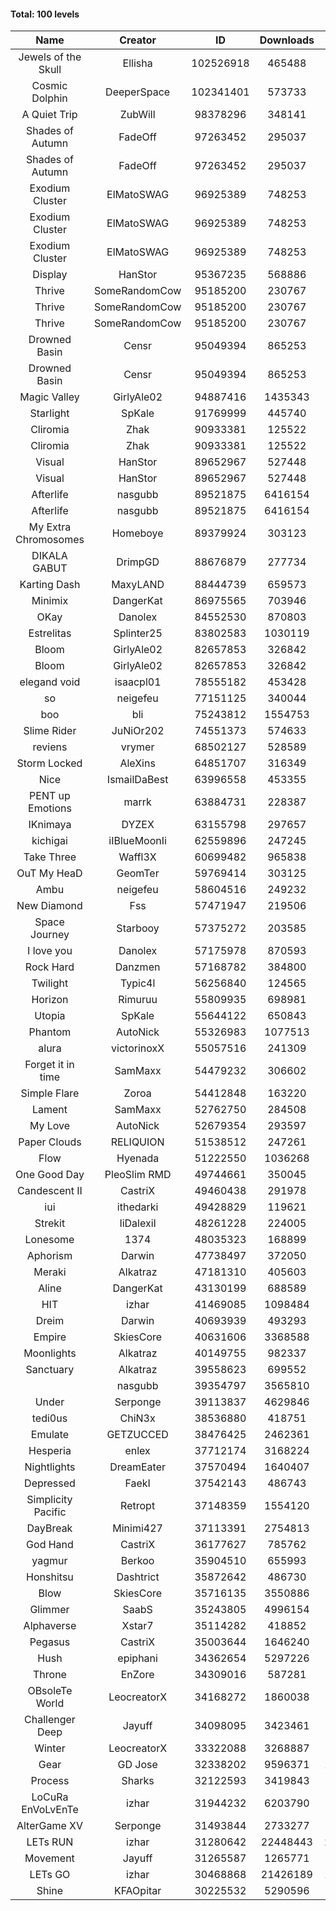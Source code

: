 #### Total: 100 levels

| Name | Creator | ID | Downloads | Likes |
|:---:|:---:|:---:|:---:|:---:|
| Jewels of the Skull | Ellisha | 102526918 | 465488 | 22344
| Cosmic Dolphin | DeeperSpace | 102341401 | 573733 | 49002
| A Quiet Trip | ZubWill | 98378296 | 348141 | 29822
| Shades of Autumn | FadeOff | 97263452 | 295037 | 17364
| Shades of Autumn | FadeOff | 97263452 | 295037 | 17364
| Exodium Cluster | ElMatoSWAG | 96925389 | 748253 | 82314
| Exodium Cluster | ElMatoSWAG | 96925389 | 748253 | 82314
| Exodium Cluster | ElMatoSWAG | 96925389 | 748253 | 82314
| Display | HanStor | 95367235 | 568886 | 65301
| Thrive | SomeRandomCow | 95185200 | 230767 | 15528
| Thrive | SomeRandomCow | 95185200 | 230767 | 15528
| Thrive | SomeRandomCow | 95185200 | 230767 | 15528
| Drowned Basin | Censr | 95049394 | 865253 | 90770
| Drowned Basin | Censr | 95049394 | 865253 | 90770
| Magic Valley | GirlyAle02 | 94887416 | 1435343 | 172543
| Starlight | SpKale | 91769999 | 445740 | 55808
| Cliromia | Zhak | 90933381 | 125522 | 11323
| Cliromia | Zhak | 90933381 | 125522 | 11323
| Visual | HanStor | 89652967 | 527448 | 56979
| Visual | HanStor | 89652967 | 527448 | 56979
| Afterlife | nasgubb | 89521875 | 6416154 | 440332
| Afterlife | nasgubb | 89521875 | 6416154 | 440332
| My Extra Chromosomes | Homeboye | 89379924 | 303123 | 22255
| DIKALA GABUT | DrimpGD | 88676879 | 277734 | 17827
| Karting Dash | MaxyLAND | 88444739 | 659573 | 53076
| Minimix | DangerKat | 86975565 | 703946 | 64388
| OKay | Danolex | 84552530 | 870803 | 85790
| Estrelitas | Splinter25 | 83802583 | 1030119 | 94439
| Bloom | GirlyAle02 | 82657853 | 326842 | 29717
| Bloom | GirlyAle02 | 82657853 | 326842 | 29717
| elegand void | isaacpl01 | 78555182 | 453428 | 28543
| so | neigefeu | 77151125 | 340044 | 29242
| boo | bli | 75243812 | 1554753 | 122651
| Slime Rider | JuNiOr202 | 74551373 | 574633 | 32008
| reviens | vrymer | 68502127 | 528589 | 33030
| Storm Locked | AleXins | 64851707 | 316349 | 24572
| Nice | IsmailDaBest | 63996558 | 453355 | 25975
| PENT up Emotions | marrk | 63884731 | 228387 | 15087
| IKnimaya | DYZEX | 63155798 | 297657 | 20707
| kichigai | iIBlueMoonIi | 62559896 | 247245 | 11207
| Take Three | Waffl3X | 60699482 | 965838 | 84609
| OuT My HeaD | GeomTer | 59769414 | 303125 | 20998
| Ambu | neigefeu | 58604516 | 249232 | 23405
| New Diamond | Fss | 57471947 | 219506 | 16523
| Space Journey | Starbooy | 57375272 | 203585 | 15159
| I love you | Danolex | 57175978 | 870593 | 94179
| Rock Hard | Danzmen | 57168782 | 384800 | 32103
| Twilight | Typic4l | 56256840 | 124565 | 10369
| Horizon | Rimuruu | 55809935 | 698981 | 76644
| Utopia | SpKale | 55644122 | 650843 | 65869
| Phantom | AutoNick | 55326983 | 1077513 | 73257
| alura | victorinoxX | 55057516 | 241309 | 19352
| Forget it in time | SamMaxx | 54479232 | 306602 | 25297
| Simple Flare | Zoroa | 54412848 | 163220 | 22595
| Lament | SamMaxx | 52762750 | 284508 | 33760
| My Love | AutoNick | 52679354 | 293597 | 29811
| Paper Clouds | RELIQUION | 51538512 | 247261 | 31126
| Flow | Hyenada | 51222550 | 1036268 | 113563
| One Good Day | PleoSlim RMD | 49744661 | 350045 | 38237
| Candescent II | CastriX | 49460438 | 291978 | 38088
| iui | ithedarki | 49428829 | 119621 | 17538
| Strekit | IiDalexiI | 48261228 | 224005 | 31466
| Lonesome | 1374 | 48035323 | 168899 | 22275
| Aphorism | Darwin | 47738497 | 372050 | 48138
| Meraki | Alkatraz | 47181310 | 405603 | 47508
| Aline | DangerKat | 43130199 | 688589 | 73096
| HIT | izhar | 41469085 | 1098484 | 111156
| Dreim | Darwin | 40693939 | 493293 | 59602
| Empire | SkiesCore | 40631606 | 3368588 | 314536
| Moonlights | Alkatraz | 40149755 | 982337 | 83108
| Sanctuary | Alkatraz | 39558623 | 699552 | 89383
|   | nasgubb | 39354797 | 3565810 | 269100
| Under | Serponge | 39113837 | 4629846 | 457242
| tedi0us | ChiN3x | 38536880 | 418751 | 53530
| Emulate | GETZUCCED | 38476425 | 2462361 | 232856
| Hesperia | enlex | 37712174 | 3168224 | 224381
| Nightlights | DreamEater | 37570494 | 1640407 | 151959
| Depressed | FaekI | 37542143 | 486743 | 66889
| Simplicity Pacific | Retropt | 37148359 | 1554120 | 162872
| DayBreak | Minimi427 | 37113391 | 2754813 | 280040
| God Hand | CastriX | 36177627 | 785762 | 100970
| yagmur | Berkoo | 35904510 | 655993 | 84058
| Honshitsu | Dashtrict | 35872642 | 486730 | 79547
| Blow | SkiesCore | 35716135 | 3550886 | 344630
| Glimmer | SaabS | 35243805 | 4996154 | 399110
| Alphaverse | Xstar7 | 35114282 | 418852 | 71317
| Pegasus | CastriX | 35003644 | 1646240 | 200407
| Hush | epiphani | 34362654 | 5297226 | 435797
| Throne | EnZore | 34309016 | 587281 | 93702
| OBsoleTe World | LeocreatorX | 34168272 | 1860038 | 184793
| Challenger Deep | Jayuff | 34098095 | 3423461 | 200180
| Winter | LeocreatorX | 33322088 | 3268887 | 328435
| Gear | GD Jose | 32338202 | 9596371 | 1211971
| Process | Sharks | 32122593 | 3419843 | 431156
| LoCuRa EnVoLvEnTe | izhar | 31944232 | 6203790 | 662545
| AlterGame XV | Serponge | 31493844 | 2733277 | 241656
| LETs  RUN | izhar | 31280642 | 22448443 | 2334830
| Movement | Jayuff | 31265587 | 1265771 | 146147
| LETs GO | izhar | 30468868 | 21426189 | 1994558
| Shine | KFAOpitar | 30225532 | 5290596 | 595887
